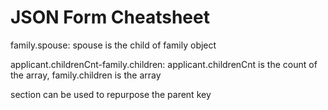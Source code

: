 # JSON Form Cheatsheet

family.spouse: spouse is the child of family object

applicant.childrenCnt-family.children: applicant.childrenCnt is the count of the array, family.children is the array

section can be used to repurpose the parent key
